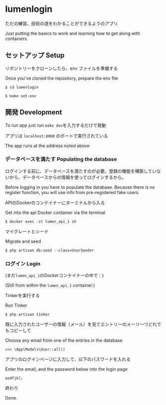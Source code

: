 # lumenlogin

ただの練習。技術の道をわかることができるようのアプリ

Just putting the basics to work and learning how to get along with containers.


## セットアップ Setup

リポジトリーをクローンしたら、env ファイルを準備する

Once you've cloned the repository, prepare the env file
~~~
$ cd lumenlogin
~~~

~~~
$ make set-env
~~~


## 開発 Development

To run app just run `make dev`を入力するだけで発動

アプリは `localhost:8000` のポートで実行されている

The app runs at the address noted above


### データベースを満たす Populating the database

ログインする前に、データベースを満たすのが必要。登録の機能を構築していないから、データベースからの情報を使ってログインするから。

Before logging in you have to populate the database. Because there is no register function, you will use info from pre-registered fake users.

APIのDockerのコンテイナーにターミナルから入る

Get into the api Docker container via the terminal
~~~
$ docker exec -it lumen_api_1 sh
~~~

マイグレートとシード

Migrate and seed
~~~
$ php artisan db:seed --class=UserSeeder
~~~


### ログイン Login

(まだ`lumen_api_1`のDockerコンテイナーの中で：)

(Still from within the `lumen_api_1` container:)

Tinkerを実行する

Run Tinker
~~~ 
$ php artisan tinker
~~~

既に入力されたユーザーの情報（メール）を見てエントリーのメーリ一つどれでもコピーして

Choose any email from one of the entries in the database

~~~
>>> \App\Models\User::all()
~~~

アプリのログインページに入力して、以下のパスワードを入れる

Enter the email, and the password below into the login page
~~~
asdfjkl;
~~~
終わり

Done.

